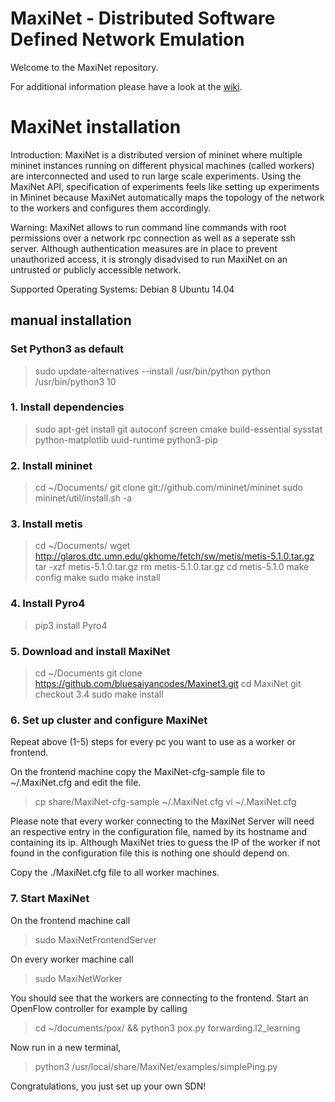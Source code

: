 MaxiNet - Distributed Software Defined Network Emulation
========================================================

Welcome to the MaxiNet repository.

For additional information please have a look at the [wiki](https://github.com/MaxiNet/MaxiNet/wiki).

# MaxiNet installation

Introduction:
MaxiNet is a distributed version of mininet where multiple mininet instances
running on different physical machines (called workers) are interconnected and used
to run large scale experiments. Using the MaxiNet API, specification of
experiments feels like setting up experiments in Mininet because MaxiNet
automatically maps the topology of the network to the workers and configures
them accordingly.

Warning:
MaxiNet allows to run command line commands with root permissions over a
network rpc connection as well as a seperate ssh server. Although authentication
measures are in place to prevent unauthorized access, it is strongly disadvised
to run MaxiNet on an untrusted or publicly accessible network.


Supported Operating Systems:
Debian 8
Ubuntu 14.04


## manual installation 

### Set Python3 as default
> sudo update-alternatives --install /usr/bin/python python /usr/bin/python3 10
### 1. Install dependencies
> sudo apt-get install git autoconf screen cmake build-essential sysstat python-matplotlib uuid-runtime python3-pip

### 2. Install mininet 
> cd ~/Documents/
> git clone git://github.com/mininet/mininet
> sudo mininet/util/install.sh -a

### 3. Install metis
> cd ~/Documents/
> wget http://glaros.dtc.umn.edu/gkhome/fetch/sw/metis/metis-5.1.0.tar.gz
> tar -xzf metis-5.1.0.tar.gz
> rm metis-5.1.0.tar.gz
> cd metis-5.1.0
> make config
> make
> sudo make install

### 4. Install Pyro4
> pip3 install Pyro4

### 5. Download and install MaxiNet
> cd ~/Documents
> git clone https://github.com/bluesaiyancodes/Maxinet3.git
> cd MaxiNet
> git checkout 3.4
> sudo make install

### 6. Set up cluster and configure MaxiNet
Repeat above (1-5) steps for every pc you want to use as a worker or frontend.

On the frontend machine copy the MaxiNet-cfg-sample file to ~/.MaxiNet.cfg and edit the file.
> cp share/MaxiNet-cfg-sample ~/.MaxiNet.cfg
> vi ~/.MaxiNet.cfg

Please note that every worker connecting to the MaxiNet Server will need an respective
entry in the configuration file, named by its hostname and containing its ip.
Although MaxiNet tries to guess the IP of the worker if not found in the
configuration file this is nothing one should depend on.

Copy the ./MaxiNet.cfg file to all worker machines.


### 7. Start MaxiNet
On the frontend machine call
> sudo MaxiNetFrontendServer

On every worker machine call
> sudo MaxiNetWorker

You should see that the workers are connecting to the frontend.
Start an OpenFlow controller for example by calling
> cd ~/documents/pox/ && python3 pox.py forwarding.l2_learning

Now run in a new terminal,
> python3 /usr/local/share/MaxiNet/examples/simplePing.py

Congratulations, you just set up your own SDN!
